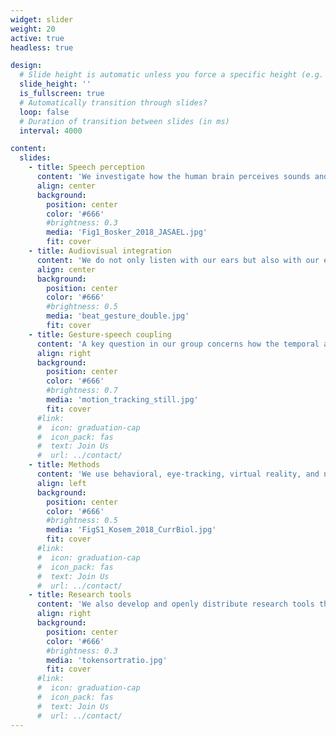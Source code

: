 ```yaml
---
widget: slider
weight: 20
active: true
headless: true

design:
  # Slide height is automatic unless you force a specific height (e.g. '400px')
  slide_height: ''
  is_fullscreen: true
  # Automatically transition through slides?
  loop: false
  # Duration of transition between slides (in ms)
  interval: 4000

content:
  slides:
    - title: Speech perception
      content: 'We investigate how the human brain perceives sounds and words from speech.'
      align: center
      background:
        position: center
        color: '#666'
        #brightness: 0.3
        media: 'Fig1_Bosker_2018_JASAEL.jpg'
        fit: cover
    - title: Audiovisual integration
      content: 'We do not only listen with our ears but also with our eyes, using lip movements and carefully-timed hand gestures to perceive speech.'
      align: center
      background:
        position: center
        color: '#666'
        #brightness: 0.5
        media: 'beat_gesture_double.jpg'
        fit: cover
    - title: Gesture-speech coupling
      content: 'A key question in our group concerns how the temporal alignment between gesture and speech shapes what we hear.'
      align: right
      background:
        position: center
        color: '#666'
        #brightness: 0.7
        media: 'motion_tracking_still.jpg'
        fit: cover
      #link:
      #  icon: graduation-cap
      #  icon_pack: fas
      #  text: Join Us
      #  url: ../contact/
    - title: Methods
      content: 'We use behavioral, eye-tracking, virtual reality, and neuroimaging methods in our experiments.'
      align: left
      background:
        position: center
        color: '#666'
        #brightness: 0.5
        media: 'FigS1_Kosem_2018_CurrBiol.jpg'
        fit: cover
      #link:
      #  icon: graduation-cap
      #  icon_pack: fas
      #  text: Join Us
      #  url: ../contact/
    - title: Research tools
      content: 'We also develop and openly distribute research tools that support and speed up data collection, annotation, and analysis.'
      align: right
      background:
        position: center
        color: '#666'
        #brightness: 0.3
        media: 'tokensortratio.jpg'
        fit: cover
      #link:
      #  icon: graduation-cap
      #  icon_pack: fas
      #  text: Join Us
      #  url: ../contact/
---
```



